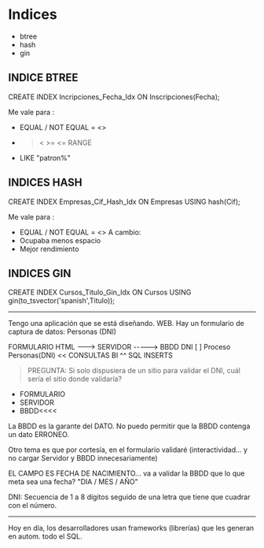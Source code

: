 # Indices

- btree
- hash
- gin
 
## INDICE BTREE

CREATE INDEX Incripciones_Fecha_Idx ON Inscripciones(Fecha);

Me vale para : 
- EQUAL / NOT EQUAL = <>
- > < >= <= RANGE
- LIKE "patron%"

## INDICES HASH

CREATE INDEX Empresas_Cif_Hash_Idx ON Empresas USING hash(Cif);

Me vale para : 
- EQUAL / NOT EQUAL = <>
A cambio:
- Ocupaba menos espacio
- Mejor rendimiento

## INDICES GIN
CREATE INDEX Cursos_Titulo_Gin_Idx ON Cursos USING gin(to_tsvector('spanish',Titulo));

---

Tengo una aplicación que se está diseñando. WEB.
Hay un formulario de captura de datos: Personas (DNI)

FORMULARIO HTML   ---> SERVIDOR     ----->  BBDD
DNI [   ]               Proceso             Personas(DNI) << CONSULTAS BI
                                                ^^ 
                                                SQL INSERTS

> PREGUNTA: Si solo dispusiera de un sitio para validar el DNI, cuál sería el sitio donde validaría?

- FORMULARIO    
- SERVIDOR
- BBDD<<<<

La BBDD es la garante del DATO.
No puedo permitir que la BBDD contenga un dato ERRONEO.

Otro tema es que por cortesía, en el formulario validaré (interactividad... y no cargar Servidor y BBDD innecesariamente)

EL CAMPO ES FECHA DE NACIMIENTO... va a validar la BBDD que lo que meta sea una fecha? "DIA / MES / AÑO"

DNI: Secuencia de 1 a 8 dígitos seguido de una letra que tiene que cuadrar con el número.

---

Hoy en día, los desarrolladores usan frameworks (librerías) que les generan en autom. todo el SQL.